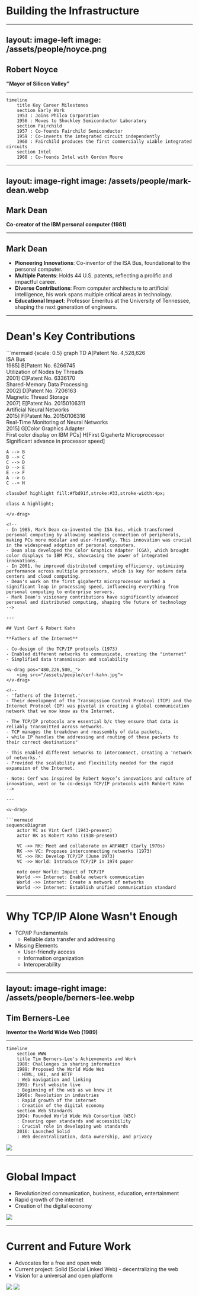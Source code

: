 # Building the Infrastructure

<!-- Developing the infrastructure that supports modern computing and connectivity, transforming theoretical advancements into practical systems. -->
---
layout: image-left
image: /assets/people/noyce.png
---

## Robert Noyce

**"Mayor of Silicon Valley"**

---

```mermaid
timeline
    title Key Career Milestones
    section Early Work
    1953 : Joins Philco Corporation
    1956 : Moves to Shockley Semiconductor Laboratory
    section Fairchild
    1957 : Co-founds Fairchild Semiconductor
    1959 : Co-invents the integrated circuit independently
    1960 : Fairchild produces the first commercially viable integrated circuits
    section Intel
    1968 : Co-founds Intel with Gordon Moore
```
---
layout: image-right
image: /assets/people/mark-dean.webp
---

## Mark Dean

**Co-creator of the IBM personal computer (1981)**

---

## Mark Dean

- **Pioneering Innovations**: Co-inventor of the ISA Bus, foundational to the personal computer.
- **Multiple Patents**: Holds 44 U.S. patents, reflecting a prolific and impactful career.
- **Diverse Contributions**: From computer architecture to artificial intelligence, his work spans multiple critical areas in technology.
- **Educational Impact**: Professor Emeritus at the University of Tennessee, shaping the next generation of engineers.

---

# Dean's Key Contributions

<v-drag pos="303,114,395,395">
```mermaid {scale: 0.5}
graph TD
    A[Patent No. 4,528,626<br>ISA Bus<br>1985]
    B[Patent No. 6266745<br>Utilization of Nodes by Threads<br>2001]
    C[Patent No. 6336170<br>Shared-Memory Data Processing<br>2002]
    D[Patent No. 7206163<br>Magnetic Thread Storage<br>2007]
    E[Patent No. 20150106311<br>Artificial Neural Networks<br>2015]
    F[Patent No. 20150106316<br>Real-Time Monitoring of Neural Networks<br>2015]
    G[Color Graphics Adapter<br>First color display on IBM PCs]
    H[First Gigahertz Microprocessor<br>Significant advance in processor speed]

    A --> B
    B --> C
    C --> D 
    D --> E
    E --> F
    A --> G
    C --> H

    classDef highlight fill:#fbd91f,stroke:#33,stroke-width:4px;

    class A highlight;
```
</v-drag>

<!--
- In 1985, Mark Dean co-invented the ISA Bus, which transformed personal computing by allowing seamless connection of peripherals, making PCs more modular and user-friendly. This innovation was crucial in the widespread adoption of personal computers.
- Dean also developed the Color Graphics Adapter (CGA), which brought color displays to IBM PCs, showcasing the power of integrated innovations.
- In 2001, he improved distributed computing efficiency, optimizing performance across multiple processors, which is key for modern data centers and cloud computing.
- Dean's work on the first gigahertz microprocessor marked a significant leap in processing speed, influencing everything from personal computing to enterprise servers.
- Mark Dean's visionary contributions have significantly advanced personal and distributed computing, shaping the future of technology
-->

---

## Vint Cerf & Robert Kahn

**Fathers of the Internet**

- Co-design of the TCP/IP protocols (1973)
- Enabled different networks to communicate, creating the "internet"
- Simplified data transmission and scalability

<v-drag pos="480,226,500,_">
    <img src="/assets/people/cerf-kahn.jpg">
</v-drag>

<!--
- 'fathers of the Internet.' 
- Their development of the Transmission Control Protocol (TCP) and the Internet Protocol (IP) was pivotal in creating a global communication network that we now know as the Internet.

- The TCP/IP protocols are essential b/c they ensure that data is reliably transmitted across networks. 
- TCP manages the breakdown and reassembly of data packets, 
- while IP handles the addressing and routing of these packets to their correct destinations"

- This enabled different networks to interconnect, creating a 'network of networks.' 
- Provided the scalability and flexibility needed for the rapid expansion of the Internet.

- Note: Cerf was inspired by Robert Noyce’s innovations and culture of innovation, went on to co-design TCP/IP protocols with Rohbert Kahn
-->

---

<v-drag>

```mermaid
sequenceDiagram
    actor VC as Vint Cerf (1943-present)
    actor RK as Robert Kahn (1938-present)
    
    VC ->> RK: Meet and collaborate on ARPANET (Early 1970s)
    RK ->> VC: Proposes interconnecting networks (1973)
    VC ->> RK: Develop TCP/IP (June 1973)
    VC ->> World: Introduce TCP/IP in 1974 paper
    
    note over World: Impact of TCP/IP
    World ->> Internet: Enable network communication
    World ->> Internet: Create a network of networks
    World ->> Internet: Establish unified communication standard
```

</v-drag>

<!-- 
- In the early 1970s, the concept of interconnected computer networks was in its infancy
- Cerf and Kahn met in the early 1970s
  - Kahn, who was working on ARPANET, envisioned an open-architecture network
  - He collaborated with Cerf, who was an expert in networking protocols, to bring this vision to life.
- Challenge: The existing networks were heterogeneous and could not easily communicate with one another
  - There was a need for interconnectivity between diverse computer systems
- To address these challenges, Cerf and Kahn developed TCP/IP
  - Enabled different networks to communicate effectively
  - Provided the scalability and flexibility necessary for the Internet’s growth
 -->

---

# Why TCP/IP Alone Wasn't Enough

- TCP/IP Fundamentals
  - Reliable data transfer and addressing
- Missing Elements
  - User-friendly access
  - Information organization
  - Interoperability
<!-- 

1. User-friendly access
   - Early Internet users faced the challenge of using CLIs
   - Graphical web browsers played a critical role in making the Internet accessible to a broader audience
2. Information Organization
   - The concept of hypertext, which allows linking between different pieces of information, became essential. 
   - HTML provided a way to structure content
   - URLs made it possible to locate and access specific resources on the web  
3. Interoperability
   - Different systems and technologies could not work together seamlessly
 -  A cohesive and unified Internet experience 
 -->
---
layout: image-right
image: /assets/people/berners-lee.webp
---

## Tim Berners-Lee

**Inventor the World Wide Web (1989)**

<!-- 
"With the Internet's infrastructure in place, Tim Berners-Lee envisioned a universal information space. In 1989, he invented the World Wide Web, which leveraged the existing network protocols to create a system for accessing and linking documents globally."
 -->
---

```mermaid {scale:0.5}
timeline
    section WWW
    title Tim Berners-Lee's Achievements and Work
    1980: Challenges in sharing information
    1989: Proposed the World Wide Web
    : HTML, URI, and HTTP
    : Web navigation and linking
    1991: First website live
    : Beginning of the web as we know it
    1990s: Revolution in industries
    : Rapid growth of the internet
    : Creation of the digital economy
    section Web Standards
    1994: Founded World Wide Web Consortium (W3C)
    : Ensuring open standards and accessibility
    : Crucial role in developing web standards
    2016: Launched Solid
    : Web decentralization, data ownership, and privacy
```

<v-click>
    <v-drag pos="735,152,225,_">
    <img src="/assets/www.webp">
    </v-drag>
</v-click>

<!--
- The Problem at CERN
  - Challenges in sharing information among scientists
  - Different computers and software systems
  - Need for a universal system to share information
1. Created browser-editor rather (WorldWideWeb)
2. HTML, HTTP, and URLs, 
 - The concept of hypertext, which allows linking between different pieces of information, became essential. 
 - HTML provided a way to structure content
 - URLs made it possible to locate and access specific resources on the web  
3. W3C
  - Different systems and technologies could not work together seamlessly
  -  A cohesive and unified Internet experience
-->

---

# Global Impact

- Revolutionized communication, business, education, entertainment
- Rapid growth of the internet
- Creation of the digital economy

<v-drag>
    <img src="/assets/global-internet-use.png"">
</v-drag>

---

# Current and Future Work

- Advocates for a free and open web
- Current project: Solid (Social Linked Web) - decentralizing the web
- Vision for a universal and open platform

<v-drag pos="45,257,298,253">
    <img src="/assets/solid.png">
</v-drag>

<v-click>
    <v-drag pos="399,238,495,541">
        <img src="/assets/solid-pod.webp">
    </v-drag>
</v-click>

<!--
- The Problem
  - Centralized platforms control user data
  - Privacy concerns and data misuse
  - Limited interoperability between services

- Proposed solution
  - Aims to reshape the way web applications work by giving users more control over their personal data. 
  - Instead of storing data in centralized servers owned by companies, Solid allows users to store their data in personal online data stores (Pods) that they control. 
  - This means users can decide who accesses their data and for what purposes.

- Solid's Vision: Decentralization, interoperability, user empowerment. Open Source.
-->
